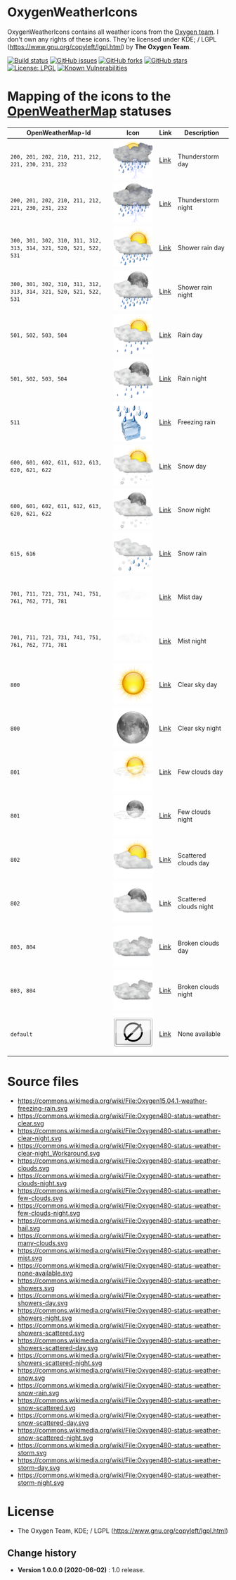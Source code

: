 OxygenWeatherIcons
====================================

OxygenWeatherIcons contains all weather icons from the [Oxygen team](http://www.oxygen-icons.org/). I don't own any rights of these icons. They're licensed under KDE; / LGPL (https://www.gnu.org/copyleft/lgpl.html) by **The Oxygen Team**.

[![Build status](https://ci.appveyor.com/api/projects/status/bvmjc4njeqyp9yny?svg=true)](https://ci.appveyor.com/project/SeppPenner/oxygenweathericons)
[![GitHub issues](https://img.shields.io/github/issues/SeppPenner/OxygenWeatherIcons.svg)](https://github.com/SeppPenner/OxygenWeatherIcons/issues)
[![GitHub forks](https://img.shields.io/github/forks/SeppPenner/OxygenWeatherIcons.svg)](https://github.com/SeppPenner/OxygenWeatherIcons/network)
[![GitHub stars](https://img.shields.io/github/stars/SeppPenner/OxygenWeatherIcons.svg)](https://github.com/SeppPenner/OxygenWeatherIcons/stargazers)
[![License: LPGL](https://img.shields.io/badge/License-LPGL-blue.svg)](https://raw.githubusercontent.com/SeppPenner/OxygenWeatherIcons/master/License.txt)
[![Known Vulnerabilities](https://snyk.io/test/github/SeppPenner/OxygenWeatherIcons/badge.svg)](https://snyk.io/test/github/SeppPenner/OxygenWeatherIcons)

# Mapping of the icons to the [OpenWeatherMap](https://openweathermap.org/weather-conditions) statuses

|OpenWeatherMap-Id|Icon|Link|Description|
|-|-|-|-|
|`200, 201, 202, 210, 211, 212, 221, 230, 231, 232`|![](storm-day.svg)|[Link](https://commons.wikimedia.org/wiki/File:Oxygen480-status-weather-storm-day.svg)|Thunderstorm day|
|`200, 201, 202, 210, 211, 212, 221, 230, 231, 232`|![](storm-night.svg)|[Link](https://commons.wikimedia.org/wiki/File:Oxygen480-status-weather-storm-night.svg)|Thunderstorm night|
|`300, 301, 302, 310, 311, 312, 313, 314, 321, 520, 521, 522, 531`|![](showers-day.svg)|[Link](https://commons.wikimedia.org/wiki/File:Oxygen480-status-weather-showers-day.svg)|Shower rain day|
|`300, 301, 302, 310, 311, 312, 313, 314, 321, 520, 521, 522, 531`|![](showers-night.svg)|[Link](https://commons.wikimedia.org/wiki/File:Oxygen480-status-weather-showers-night.svg)|Shower rain night|
|`501, 502, 503, 504`|![](showers-scattered-day.svg)|[Link](https://commons.wikimedia.org/wiki/File:Oxygen480-status-weather-showers-scattered-day.svg)|Rain day|
|`501, 502, 503, 504`|![](showers-scattered-night.svg)|[Link](https://commons.wikimedia.org/wiki/File:Oxygen480-status-weather-showers-scattered-night.svg)|Rain night|
|`511`|![](freezing-rain.svg)|[Link](https://commons.wikimedia.org/wiki/File:Oxygen15.04.1-weather-freezing-rain.svg)|Freezing rain|
|`600, 601, 602, 611, 612, 613, 620, 621, 622`|![](snow-scattered-day.svg)|[Link](https://commons.wikimedia.org/wiki/File:Oxygen480-status-weather-snow-scattered-day.svg)|Snow day|
|`600, 601, 602, 611, 612, 613, 620, 621, 622`|![](snow-scattered-night.svg)|[Link](https://commons.wikimedia.org/wiki/File:Oxygen480-status-weather-snow-scattered-night.svg)|Snow night|
|`615, 616`|![](snow-rain.svg)|[Link](https://commons.wikimedia.org/wiki/File:Oxygen480-status-weather-snow-rain.svg)|Snow rain|
|`701, 711, 721, 731, 741, 751, 761, 762, 771, 781`|![](mist.svg)|[Link](https://commons.wikimedia.org/wiki/File:Oxygen480-status-weather-mist.svg)|Mist day|
|`701, 711, 721, 731, 741, 751, 761, 762, 771, 781`|![](mist.svg)|[Link](https://commons.wikimedia.org/wiki/File:Oxygen480-status-weather-mist.svg)|Mist night|
|`800`|![](clear.svg)|[Link](https://commons.wikimedia.org/wiki/File:Oxygen480-status-weather-clear.svg)|Clear sky day|
|`800`|![](clear-night.svg)|[Link](https://commons.wikimedia.org/wiki/File:Oxygen480-status-weather-clear-night.svg)|Clear sky night|
|`801`|![](few-clouds.svg)|[Link](https://commons.wikimedia.org/wiki/File:Oxygen480-status-weather-few-clouds.svg)|Few clouds day|
|`801`|![](few-clouds-night.svg)|[Link](https://commons.wikimedia.org/wiki/File:Oxygen480-status-weather-few-clouds-night.svg)|Few clouds night|
|`802`|![](clouds.svg)|[Link](https://commons.wikimedia.org/wiki/File:Oxygen480-status-weather-clouds.svg)|Scattered clouds day|
|`802`|![](clouds-night.svg)|[Link](https://commons.wikimedia.org/wiki/File:Oxygen480-status-weather-clouds-night.svg)|Scattered clouds night|
|`803, 804`|![](many-clouds.svg)|[Link](https://commons.wikimedia.org/wiki/File:Oxygen480-status-weather-many-clouds.svg)|Broken clouds day|
|`803, 804`|![](many-clouds.svg)|[Link](https://commons.wikimedia.org/wiki/File:Oxygen480-status-weather-many-clouds.svg)|Broken clouds night|
|`default`|![](none-available.svg)|[Link](https://commons.wikimedia.org/wiki/File:Oxygen480-status-weather-none-available.svg)|None available|

# Source files

* https://commons.wikimedia.org/wiki/File:Oxygen15.04.1-weather-freezing-rain.svg
* https://commons.wikimedia.org/wiki/File:Oxygen480-status-weather-clear.svg
* https://commons.wikimedia.org/wiki/File:Oxygen480-status-weather-clear-night.svg
* https://commons.wikimedia.org/wiki/File:Oxygen480-status-weather-clear-night_Workaround.svg
* https://commons.wikimedia.org/wiki/File:Oxygen480-status-weather-clouds.svg
* https://commons.wikimedia.org/wiki/File:Oxygen480-status-weather-clouds-night.svg
* https://commons.wikimedia.org/wiki/File:Oxygen480-status-weather-few-clouds.svg
* https://commons.wikimedia.org/wiki/File:Oxygen480-status-weather-few-clouds-night.svg
* https://commons.wikimedia.org/wiki/File:Oxygen480-status-weather-hail.svg
* https://commons.wikimedia.org/wiki/File:Oxygen480-status-weather-many-clouds.svg
* https://commons.wikimedia.org/wiki/File:Oxygen480-status-weather-mist.svg
* https://commons.wikimedia.org/wiki/File:Oxygen480-status-weather-none-available.svg
* https://commons.wikimedia.org/wiki/File:Oxygen480-status-weather-showers.svg
* https://commons.wikimedia.org/wiki/File:Oxygen480-status-weather-showers-day.svg
* https://commons.wikimedia.org/wiki/File:Oxygen480-status-weather-showers-night.svg
* https://commons.wikimedia.org/wiki/File:Oxygen480-status-weather-showers-scattered.svg
* https://commons.wikimedia.org/wiki/File:Oxygen480-status-weather-showers-scattered-day.svg
* https://commons.wikimedia.org/wiki/File:Oxygen480-status-weather-showers-scattered-night.svg
* https://commons.wikimedia.org/wiki/File:Oxygen480-status-weather-snow.svg
* https://commons.wikimedia.org/wiki/File:Oxygen480-status-weather-snow-rain.svg
* https://commons.wikimedia.org/wiki/File:Oxygen480-status-weather-snow-scattered.svg
* https://commons.wikimedia.org/wiki/File:Oxygen480-status-weather-snow-scattered-day.svg
* https://commons.wikimedia.org/wiki/File:Oxygen480-status-weather-snow-scattered-night.svg
* https://commons.wikimedia.org/wiki/File:Oxygen480-status-weather-storm.svg
* https://commons.wikimedia.org/wiki/File:Oxygen480-status-weather-storm-day.svg
* https://commons.wikimedia.org/wiki/File:Oxygen480-status-weather-storm-night.svg

# License

* The Oxygen Team, KDE; / LGPL (https://www.gnu.org/copyleft/lgpl.html)

Change history
--------------

* **Version 1.0.0.0 (2020-06-02)** : 1.0 release.
